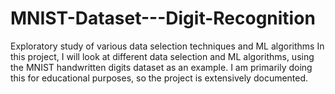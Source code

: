 # MNIST-Dataset---Digit-Recognition
Exploratory study of various data selection techniques and ML algorithms 
In this project, I will look at different data selection and ML algorithms, using the MNIST handwritten digits dataset as an example. I am primarily doing this for educational purposes, so the project is extensively documented. 
